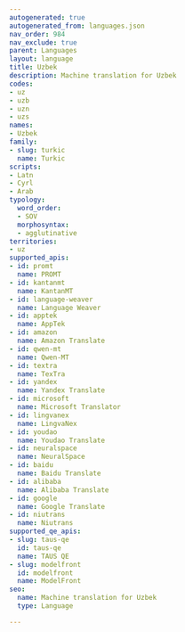 ```yaml
---
autogenerated: true
autogenerated_from: languages.json
nav_order: 984
nav_exclude: true
parent: Languages
layout: language
title: Uzbek
description: Machine translation for Uzbek
codes:
- uz
- uzb
- uzn
- uzs
names:
- Uzbek
family:
- slug: turkic
  name: Turkic
scripts:
- Latn
- Cyrl
- Arab
typology:
  word_order:
  - SOV
  morphosyntax:
  - agglutinative
territories:
- uz
supported_apis:
- id: promt
  name: PROMT
- id: kantanmt
  name: KantanMT
- id: language-weaver
  name: Language Weaver
- id: apptek
  name: AppTek
- id: amazon
  name: Amazon Translate
- id: qwen-mt
  name: Qwen-MT
- id: textra
  name: TexTra
- id: yandex
  name: Yandex Translate
- id: microsoft
  name: Microsoft Translator
- id: lingvanex
  name: LingvaNex
- id: youdao
  name: Youdao Translate
- id: neuralspace
  name: NeuralSpace
- id: baidu
  name: Baidu Translate
- id: alibaba
  name: Alibaba Translate
- id: google
  name: Google Translate
- id: niutrans
  name: Niutrans
supported_qe_apis:
- slug: taus-qe
  id: taus-qe
  name: TAUS QE
- slug: modelfront
  id: modelfront
  name: ModelFront
seo:
  name: Machine translation for Uzbek
  type: Language

---
```



